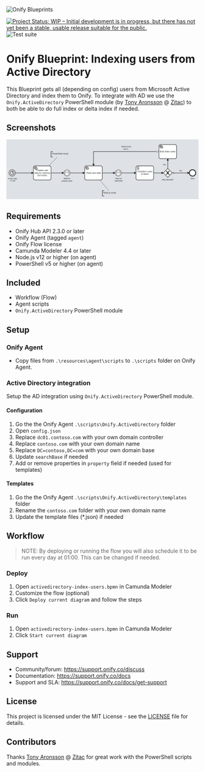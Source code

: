 ![Onify Blueprints](https://files.readme.io/8ba3f14-onify-blueprints-logo.png)

[![Project Status: WIP – Initial development is in progress, but there has not yet been a stable, usable release suitable for the public.](https://www.repostatus.org/badges/latest/wip.svg)](https://www.repostatus.org/#wip)
![Test suite](https://github.com/onify/blueprint-activedirectory-index-users/workflows/Test%20suite/badge.svg)

# Onify Blueprint: Indexing users from Active Directory

This Blueprint gets all (depending on config) users from Microsoft Active Directory and index them to Onify. To integrate with AD we use the `Onify.ActiveDirectory` PowerShell module (by [Tony Aronsson](https://github.com/Aronsson84) @ [Zitac](https://github.com/zitacconsulting)) to both be able to do full index or delta index if needed. 

## Screenshots

![alt text](flow.png "Flow")

## Requirements

* Onify Hub API 2.3.0 or later
* Onify Agent (tagged `agent`)
* Onify Flow license
* Camunda Modeler 4.4 or later 
* Node.js v12 or higher (on agent)
* PowerShell v5 or higher (on agent)

## Included

* Workflow (Flow) 
* Agent scripts
* `Onify.ActiveDirectory` PowerShell module

## Setup

### Onify Agent 

* Copy files from `.\resources\agent\scripts` to `.\scripts` folder on Onify Agent.

### Active Directory integration

Setup the AD integration using `Onify.ActiveDirectory` PowerShell module.

#### Configuration

1. Go the the Onify Agent `.\scripts\Onify.ActiveDirectory` folder
2. Open `config.json`
3. Replace `dc01.contoso.com` with your own domain controller
4. Replace `contoso.com` with your own domain name
5. Replace `DC=contoso,DC=com` with your own domain base
6. Update `searchBase` if needed
7. Add or remove properties in `property` field if needed (used for templates)

#### Templates

1. Go the the Onify Agent `.\scripts\Onify.ActiveDirectory\templates` folder
2. Rename the `contoso.com` folder with your own domain name
3. Update the template files (*.json) if needed

## Workflow

> NOTE: By deploying or running the flow you will also schedule it to be run every day at 01:00. This can be changed if needed.

### Deploy

1. Open `activedirectory-index-users.bpmn` in Camunda Modeler
2. Customize the flow (optional)
3. Click `Deploy current diagram` and follow the steps

### Run 

1. Open `activedirectory-index-users.bpmn` in Camunda Modeler
2. Click `Start current diagram`

## Support

* Community/forum: https://support.onify.co/discuss
* Documentation: https://support.onify.co/docs
* Support and SLA: https://support.onify.co/docs/get-support

## License

This project is licensed under the MIT License - see the [LICENSE](LICENSE) file for details.

## Contributors

Thanks [Tony Aronsson](https://github.com/Aronsson84) @ [Zitac](https://github.com/zitacconsulting) for great work with the PowerShell scripts and modules.
